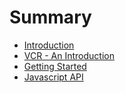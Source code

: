 # Summary

* [Introduction](README.md)
* [VCR - An Introduction](vcr_-_an_introduction.md)
* [Getting Started](getting_started.md)
* [Javascript API](javascript_api_chapter.md)

